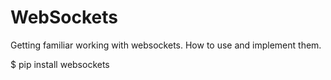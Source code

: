 # WebSockets
Getting familiar working with websockets. How to use and implement them.

$ pip install websockets

